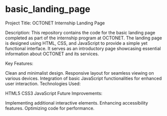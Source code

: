 # basic_landing_page
Project Title: OCTONET Internship Landing Page

Description:
This repository contains the code for the basic landing page completed as part of the internship program at OCTONET. The landing page is designed using HTML, CSS, and JavaScript to provide a simple yet functional interface. It serves as an introductory page showcasing essential information about OCTONET and its services.

Key Features:

Clean and minimalist design.
Responsive layout for seamless viewing on various devices.
Integration of basic JavaScript functionalities for enhanced user interaction.
Technologies Used:

HTML5
CSS3
JavaScript
Future Improvements:

Implementing additional interactive elements.
Enhancing accessibility features.
Optimizing code for performance.
